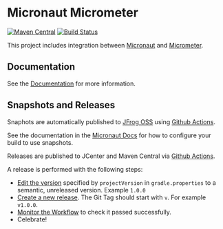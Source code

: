 # Micronaut Micrometer

[![Maven Central](https://img.shields.io/maven-central/v/io.micronaut.configuration/micronaut-micrometer-core.svg?label=Maven%20Central)](https://search.maven.org/search?q=g:%22io.micronaut.configuration%22%20AND%20a:%22micronaut-micrometer-core%22)
[![Build Status](https://github.com/micronaut-projects/micronaut-micrometer/workflows/Java%20CI/badge.svg)](https://github.com/micronaut-projects/micronaut-micrometer/actions)

This project includes integration between [Micronaut](http://micronaut.io) and [Micrometer](https://micrometer.io).

## Documentation

See the [Documentation](https://micronaut-projects.github.io/micronaut-micrometer/latest/guide) for more information.

## Snapshots and Releases

Snaphots are automatically published to [JFrog OSS](https://oss.jfrog.org/artifactory/oss-snapshot-local/) using [Github Actions](https://github.com/micronaut-projects/micronaut-micrometer/actions).

See the documentation in the [Micronaut Docs](https://docs.micronaut.io/latest/guide/index.html#usingsnapshots) for how to configure your build to use snapshots.

Releases are published to JCenter and Maven Central via [Github Actions](https://github.com/micronaut-projects/micronaut-micrometer/actions).

A release is performed with the following steps:

- [Edit the version](https://github.com/micronaut-projects/micronaut-micrometer/edit/master/gradle.properties) specified by `projectVersion` in `gradle.properties` to a semantic, unreleased version. Example `1.0.0`
- [Create a new release](https://github.com/micronaut-projects/micronaut-micrometer/releases/new). The Git Tag should start with `v`. For example `v1.0.0`.
- [Monitor the Workflow](https://github.com/micronaut-projects/micronaut-micrometer/actions?query=workflow%3ARelease) to check it passed successfully.
- Celebrate!
